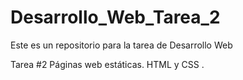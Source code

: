 # Desarrollo_Web_Tarea_2
Este es un repositorio para la tarea de Desarrollo Web

Tarea #2 Páginas web estáticas. HTML y CSS .

